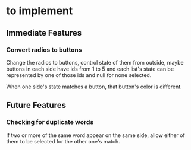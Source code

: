 # to implement

## Immediate Features

### Convert radios to buttons
Change the radios to buttons, control state of them from outside, maybe buttons in each side have ids from 1 to 5 and each list's state can be represented by one of those ids and null for none selected.

When one side's state matches a button, that button's color is different.


## Future Features

### Checking for duplicate words
If two or more of the same word appear on the same side, allow either of them to be selected for the other one's match.